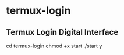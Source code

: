 # termux-login
Termux Login Digital Interface
------------------------------
cd termux-login
chmod +x start
./start
y
